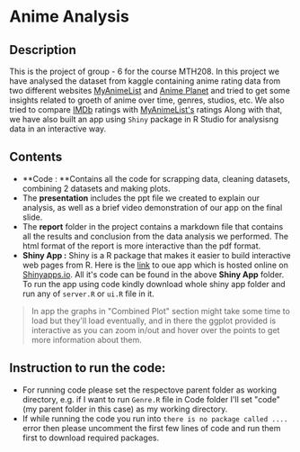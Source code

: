 # Anime Analysis

## Description
This is the project of group - 6 for the course MTH208. In this project we have analysed the dataset from kaggle containing anime rating data from two different websites [MyAnimeList](https://myanimelist.net/) and [Anime Planet](https://www.anime-planet.com/) and tried to get some insights related to groeth of anime over time, genres, studios, etc. We also tried to compare [IMDb](https://www.imdb.com/) ratings with [MyAnimeList's](https://myanimelist.net/) ratings Along with that, we have also built an app using `Shiny` package in R Studio for analysisng data in an interactive way.

## Contents
- **Code : **Contains all the code for scrapping data, cleaning datasets, combining 2 datasets and making plots.
- The **presentation** includes the ppt file we created to explain our analysis, as well as a brief video demonstration of our app on the final slide.
- The **report** folder in the project contains a markdown file that contains all the results and conclusion from the data analysis we performed. The html format of the report is more interactive than the pdf format.
- **Shiny App :** Shiny is a R package that makes it easier to build interactive web pages from R. Here is the [link](https://shabadpreet.shinyapps.io/shiny_app/) to oue app which is hosted online on [Shinyapps.io](https://shinyapps.io). All it's code can be found in the above **Shiny App** folder. To run the app using code kindly download whole shiny app folder and run any of `server.R` or `ui.R` file in it. 
> In app the graphs in "Combined Plot" section might take some time to load but they'll load eventually, and in there the ggplot provided is interactive as you can zoom in/out and hover over the points to get more information about them.

## Instruction to run the code:
- For running code please set the respectove parent folder as working directory, e.g. if I want to run `Genre.R` file in Code folder I'll set "code"(my parent folder in this case) as my working directory. 
- If while running the code you run into `there is no package called ....` error then please uncomment the first few lines of code and run them first to download required packages.
